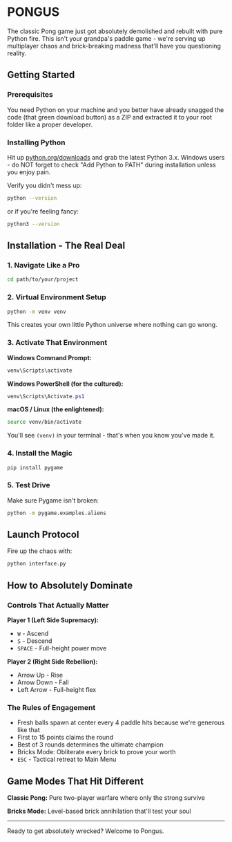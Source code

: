 # PONGUS

The classic Pong game just got absolutely demolished and rebuilt with pure Python fire. This isn't your grandpa's paddle game - we're serving up multiplayer chaos and brick-breaking madness that'll have you questioning reality.

## Getting Started

### Prerequisites
You need Python on your machine and you better have already snagged the code (that green download button) as a ZIP and extracted it to your root folder like a proper developer.

### Installing Python
Hit up [python.org/downloads](https://python.org/downloads) and grab the latest Python 3.x. Windows users - do NOT forget to check "Add Python to PATH" during installation unless you enjoy pain.

Verify you didn't mess up:
```bash
python --version
```
or if you're feeling fancy:
```bash
python3 --version
```

## Installation - The Real Deal

### 1. Navigate Like a Pro
```bash
cd path/to/your/project
```

### 2. Virtual Environment Setup
```bash
python -m venv venv
```
This creates your own little Python universe where nothing can go wrong.

### 3. Activate That Environment
**Windows Command Prompt:**
```cmd
venv\Scripts\activate
```

**Windows PowerShell (for the cultured):**
```powershell
venv\Scripts\Activate.ps1
```

**macOS / Linux (the enlightened):**
```bash
source venv/bin/activate
```

You'll see `(venv)` in your terminal - that's when you know you've made it.

### 4. Install the Magic
```bash
pip install pygame
```

### 5. Test Drive
Make sure Pygame isn't broken:
```bash
python -m pygame.examples.aliens
```

## Launch Protocol
Fire up the chaos with:
```bash
python interface.py
```

## How to Absolutely Dominate

### Controls That Actually Matter
**Player 1 (Left Side Supremacy):**
- `W` - Ascend
- `S` - Descend  
- `SPACE` - Full-height power move

**Player 2 (Right Side Rebellion):**
- Arrow Up - Rise
- Arrow Down - Fall
- Left Arrow - Full-height flex

### The Rules of Engagement
- Fresh balls spawn at center every 4 paddle hits because we're generous like that
- First to 15 points claims the round
- Best of 3 rounds determines the ultimate champion
- Bricks Mode: Obliterate every brick to prove your worth
- `ESC` - Tactical retreat to Main Menu

## Game Modes That Hit Different

**Classic Pong:** Pure two-player warfare where only the strong survive

**Bricks Mode:** Level-based brick annihilation that'll test your soul

---

Ready to get absolutely wrecked? Welcome to Pongus.
